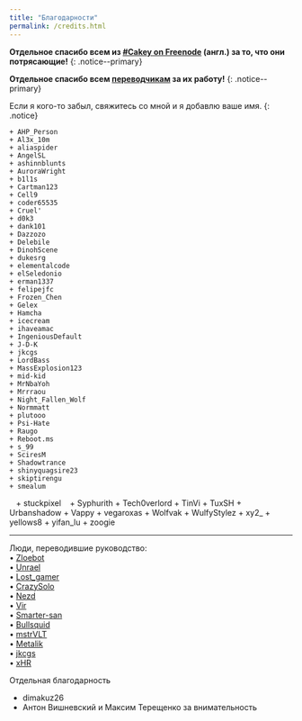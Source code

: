 ```yaml
---
title: "Благодарности"
permalink: /credits.html
---
```


**Отдельное спасибо всем из [#Cakey on Freenode](http://webchat.freenode.net/?channels=%23Cakey) (англ.) за то, что они потрясающие!**
{: .notice--primary}

**Отдельное спасибо всем [переводчикам](https://translate.3ds.guide/) за их работу!**
{: .notice--primary}

Если я кого-то забыл, свяжитесь со мной и я добавлю ваше имя.
{: .notice}

    + AHP_Person
    + Al3x_10m
    + aliaspider
    + AngelSL
    + ashinnblunts
    + AuroraWright
    + b1l1s
    + Cartman123
    + Cell9
    + coder65535
    + Cruel'
    + d0k3
    + dank101
    + Dazzozo
    + Delebile
    + DinohScene
    + dukesrg
    + elementalcode
    + elSeledonio
    + erman1337
    + felipejfc
    + Frozen_Chen
    + Gelex
    + Hamcha
    + icecream
    + ihaveamac
    + IngeniousDefault
    + J-D-K
    + jkcgs
    + LordBass
    + MassExplosion123
    + mid-kid
    + MrNbaYoh
    + Mrrraou
    + Night_Fallen_Wolf
    + Normmatt
    + plutooo
    + Psi-Hate
    + Raugo
    + Reboot.ms
    + s_99
    + SciresM
    + Shadowtrance
    + shinyquagsire23
    + skiptirengu
    + smealum
    + stuckpixel
    + Syphurith
    + Tech0verlord
    + TinVi
    + TuxSH
    + Urbanshadow
    + Vappy
    + vegaroxas
    + Wolfvak
    + WulfyStylez
    + xy2_
    + yellows8
    + yifan_lu
    + zoogie

___

Люди, переводившие руководство:     
• [Zloebot](https://crowdin.com/profile/Aibot)   
• [Unrael](https://crowdin.com/profile/Unrael)   
• [Lost_gamer](https://crowdin.com/profile/Lost_gamer)   
• [CrazySolo](https://crowdin.com/profile/CrazySolo)   
• [Nezd](https://crowdin.com/profile/yanpalis)   
• [Vir](https://crowdin.com/profile/admiin159)   
• [Smarter-san](https://crowdin.com/profile/Smarter-san)   
• [Bullsquid](https://crowdin.com/profile/Bullsquid)   
• [mstrVLT](https://crowdin.com/profile/mstrVLT)   
• [Metalik](https://crowdin.com/profile/Metalik)   
• [jkcgs](https://crowdin.com/profile/jkcgs)   
• [xHR](https://crowdin.com/profile/rashevskyv)   

Отдельная благодарность           
+ dimakuz26      
+ Антон Вишневский и Максим Терещенко за внимательность       

<div id="vk_comments"></div>
<script type="text/javascript">
VK.Widgets.Comments("vk_comments", {limit: 10, attach: "*"});
</script>